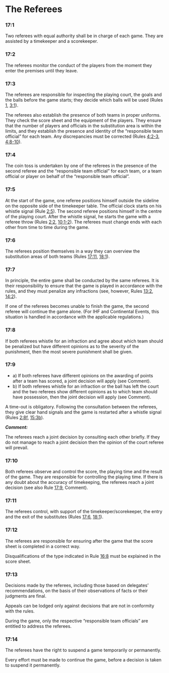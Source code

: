 # The Referees

### 17:1
Two referees with equal authority shall be in charge of each game.
They are assisted by a timekeeper and a scorekeeper.

### 17:2
The referees monitor the conduct of the players from the moment
they enter the premises until they leave.

### 17:3
The referees are responsible for inspecting the playing court, the
goals and the balls before the game starts; they decide which balls
will be used (Rules [1](#1:1), [3:1](#3:1)).

The referees also establish the presence of both teams in proper
uniforms. They check the score sheet and the equipment of the
players. They ensure that the number of players and officials in the
substitution area is within the limits, and they establish the presence
and identity of the “responsible team official” for each team. Any
discrepancies must be corrected (Rules [4:2-3](#4:2), [4:8-10](#4:8)).

### 17:4
The coin toss is undertaken by one of the referees in the presence of
the second referee and the “responsible team official” for each team,
or a team official or player on behalf of the “responsible team
official”.

### 17:5
At the start of the game, one referee positions himself outside the
sideline on the opposite side of the timekeeper table. The official
clock starts on his whistle signal (Rule [2:5](#2:5)).
The second referee positions himself in the centre of the playing
court. After the whistle signal, he starts the game with a referee
throw (Rules [2:2](#2:2), [10:1-2](#10:1)).
The referees must change ends with each other from time to time
during the game.

### 17:6
The referees position themselves in a way they can overview the
substitution areas of both teams (Rules [17:11](#17:11), [18:1](#18:1)).

### 17:7
In principle, the entire game shall be conducted by the same referees.
It is their responsibility to ensure that the game is played in
accordance with the rules, and they must penalize any infractions
(see, however, Rules [13:2](#13:2), [14:2](#14:2)).

If one of the referees becomes unable to finish the game, the second
referee will continue the game alone. (For IHF and Continental
Events, this situation is handled in accordance with the applicable
regulations.)

### 17:8
If both referees whistle for an infraction and agree about which team
should be penalized but have different opinions as to the severity of
the punishment, then the most severe punishment shall be given.

### 17:9
- a) If both referees have different opinions on the awarding of points
after a team has scored, a joint decision will apply (see
Comment).
- b) If both referees whistle for an infraction or the ball has left the
court and the two referees show different opinions as to which
team should have possession, then the joint decision will apply
(see Comment).

A time-out is obligatory. Following the consultation between the
referees, they give clear hand signals and the game is restarted after
a whistle signal (Rules [2:8f](#2:8), [15:3b](#15:3)).

***Comment:***

The referees reach a joint decision by consulting each other briefly. If they
do not manage to reach a joint decision then the opinion of the court referee
will prevail.

### 17:10
Both referees observe and control the score, the playing time and
the result of the game. They are responsible for controlling the
playing time. If there is any doubt about the accuracy of timekeeping,
the referees reach a joint decision (see also Rule [17:9](#17:9), Comment).

### 17:11 
The referees control, with support of the timekeeper/scorekeeper,
the entry and the exit of the substitutes (Rules [17:6](#17:6), [18:1](#18:1)).

### 17:12
The referees are responsible for ensuring after the game that the
score sheet is completed in a correct way.

Disqualifications of the type indicated in Rule [16:8](#16:8) must be explained
in the score sheet.

### 17:13
Decisions made by the referees, including those based on delegates’
recommendations, on the basis of their observations of facts or their
judgments are final.

Appeals can be lodged only against decisions that are not in
conformity with the rules.

During the game, only the respective “responsible team officials” are entitled to address the referees.


### 17:14
The referees have the right to suspend a game temporarily or
permanently.

Every effort must be made to continue the game, before a decision is
taken to suspend it permanently.
